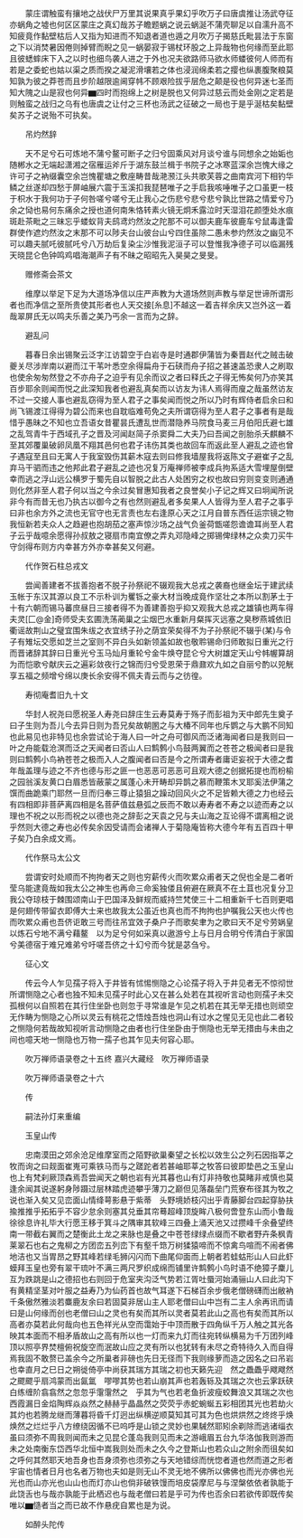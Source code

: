 <!-- { "loadSidebar": true } -->
　　蒙庄谓触蛮有攘地之战伏尸万里其说果真乎果幻乎吹万子曰唐虞推让汤武夺征亦蜗角之墟也何区区蒙庄之真幻哉苏子瞻题蜗之说云蜗涎不蒲壳聊足以自濡升高不知疲竟作黏壁枯后人又指为知进而不知退者道也遁之月吹万子揭慈氏毗昙法于东窗之下以消焚暑因倦则掉臂而睨之见一蜗晏寂于锡杖环股之上异哉物也何缘而至此耶且彼蟋蟀床下入之以时也细鸟袭人进之于外也况夫欲路师马欲水师蝼彼何人师而有若是之委蛇也姑以渠之质而揆之凝泥滑壤若之体也浸润绵柔若之撄也纵裹腹聚粮莫知孰为彼之莽苍而且步阶越限逾阃穿帏不顾艰险拔乎层危之颠是役也何异迷七圣而知大隗之山是寂也何异▆四时而抱绵上之树是脱也又何异过慈云而处金刚之定若是则触蛮之战归之乌有也唐虞之让付之三杯也汤武之征破之一局也于是乎涎枯矣黏壁矣苏子之说殆不可执矣。

　　吊灼然辞

　　天不足兮石可炼地不蒲兮鳌可断子之归兮固乘风对月谈兮谁与同想余之始姤也随郴水之无端起潇湘之宿雁运斧斤于湖东鼓兰楫于书院子之冰寒蓝深余岂愧大缘之许可子之衲缀囊空余岂愧瞿塘之敷座畴昔哉滟滪江头共歌芙蓉之曲南宾河下相钓华鳞之丝遂却四愁于屏岫展六震于玉溪扣我琵琶唯子之手启我咳唾唯子之口虽更一枝于枳水于我何功于子何咎嗟兮嗟兮无止我心之伤悲兮悲兮悲兮孰比世路之情爱兮乃余之恸也易何东痛余之授也道何南朱恪转素火镜无炯禾露泣时天湿泪花颜堕处水痕斑赴茶毗之三昧忘乎蝼蚁背夫鸱鸢灼然汝之陀那不可以御夫鹿车彼鹿车兮鼠毒逢雷群使作遮灼然汝之末那不可以陟夫台山彼台山兮四住虽除二愚未参灼然汝之幽见不可以趣夫腻吒彼腻吒兮八万劫后复染尘沙惟我泥洹子可以登惟我净德子可以临漏残天晓昆仑色钟鸣鸡唱海潮声子有不昧之昭昭先入昊昊之旻旻。

　　赠修斋会茶文

　　维摩以举足下足为大道场净信以庄严声教为大道场然则声教与举足世谛所谓形者也而净信之至所贵使其形者也人天交接[糸息]不越这一着吉祥余庆又岂外这一着哉翠屏氏无以鸣夫乐善之美乃丐余一言而为之辞。

　　避乱问

　　暮春日余出锡聚云泛字江访碧空于白岩寺是时通郡伊蒲皆为秦晋赵代之贼击破夔关尽涉岸南以避而江干苇叶悉空余得扁舟于石硖而舟子招之甚速盖恐隶人之刷取也使余匆匆然登之不亦舟子之迫乎有见余而议之者曰释氏之子得无怖矣何乃亦笑其百步耶余则闻而悦之此深知我者也避乱真矣而以访友为讳人焉得而廋之哉虽然访友不过一交接人事也避乱窃得为至人君子之事矣闻而悦之所以乃时有辉侍者启余曰和尚飞锡渡江得得为碧公而来也自耽临难苟免之夫所谓窃得为至人君子之事者有是哉惜乎愚昧之不知也立吾语女昔瞿昙氏遭乱世而潜隐养马院食马麦三月伯阳氏避七雄之乱驾青牛于西域孔子之晋及河闻赵简子杀窦舜二大夫乃曰吾闻之剖胎杀夭麒麟不至其郊覆巢破卵凤凰不翔其邑何也君子讳伤其类也故回车而返此至人避乱之迹也曾子遇寇至且曰无寓人于我室毁伤其薪木寇去则曰修我墙屋我将返陈文子避崔子之乱弃马干驷而违之他邦此君子避乱之迹也况复万庵禅师被李成兵拘系适大雪埋屋倒壁幸而逃之浮山远公横罗于蜀先自以智脱之此古人处困穷之权也故曰穷则变变则通通则化然非至人君子何以当之今余过矣冒惠知我者之良誉矣小子记之辉又曰坰闻所说非今有而昔无也乃执古以御今之有也然则避乱者多矣果人人皆得为至人君子之事乎曰非也余方外之流也无官守也无言责也左右逢原心天之江月自普东西任运宗镜之物我恒新若夫众人之趋避也抱胡茄之塞声惊沙场之战气负釜荷甑嗟怨谵谵耳尚至人君子云乎哉噫余愿得孙叔敖之寝扇市南宜僚之弄丸邓隐峰之掷锡俾绿林之众卖刀买牛守剑得布则方内幸甚方外亦幸甚矣又何避。

　　代作贺石柱总戎文

　　尝闻善建者不拔善抱者不脱子孙祭祀不辍观我大总戎之袭裔也继金坛于建武续玉帐于东汉其源以良工不示朴训为矍铄之豪大材当晚成竟作坚壮之本所以割茅土于十有六朝而锡马蕃庶昼日三接者得不为善建善抱乎抑又观我大总戎之雄镇也两车得夫灵[匚@金]奇师受夫玄圃洗荡蔺巢之尘烟巴水重新月粲挥灭远塞之臭秽燕城依旧衢谣故荆山之璧宜围朱绂之衣宜绣子孙之荫宜荣矣得不为子孙祭祀不辍乎(某)与令子有雉坛交愿如芝兰之室则不异白头如新领盖如故也敬聆锡命归师敢拟日重光之行而晋诸辞其辞曰日重光兮玉马灿月重轮兮金牛焕夺昆仑兮大树雄定天山兮帏幄算胡为而恺歌兮献庆云之遍彩敛夜行之锦而归兮受恩荣于鼎鼐欢九如之自丽兮酌以兕觥享五福之频增兮绵以庚长余安得不佩夫青云而与之彷徨。

　　寿彻庵耆旧九十文

　　华封人祝尧曰愿祝圣人寿尧曰辞庄生云寿莫寿于殇子而彭祖为天中郎先生奠子曰子生则为吾儿今去异日则为吾兄矣故朝圂之与大椿不同年也斥鹦之与大鹏不同知也此易见也非特见也余尝试论于海人曰一叶之舟可御风而泛诸海闻者曰是我则曰一叶之舟能载沧溟而泛之天闻者曰否山人曰鹪鹩小鸟鼓两翼而之苍苍之极闻者曰是我则曰鹪鹩小鸟衲苍苍之极而入人之腹闻者曰否是今之所谓寿者庸讵妄祝于大德之耆年哉盖理与迹之不齐也德与形之匪一也恶恶可恶恶可且观大德之创据拓提也而枌榆之园翁溪友黄口白眉悉皆蔽蒙之属蓬心未开畴却异鹊之慕而鞭策木叉耶奚法伊蒲之馔而曲跪乘门耶然一旦而归奉三尊止猿狙之躁动回风火之不足皆赖大德之力也经云有四相即非菩萨离四相是名菩萨值兹悬弧之辰而不敢以寿寿者不寿之以迹而寿之以理也不祝之以形而祝之以德也尧之辞彭之天袁之兄与夫山海之互论得不谓离相之说乎然则大德之寿也必传矣余因受请而会诸禅人于菊隐庵皆称大德今年有五百四十甲子矣乃白余成文焉。

　　代作祭马太公文

　　尝谓安时处顺而不拘拘者天之则也穷薪传火而吹累众甫者天之倪也全是二者听莹乌能逮竟哉如我太公之神生也再命三命奚独偻且俯避在厥真不在土苴也况复分卫我公夺琼枝于棘围颂南山于巴国泽及鲜规而威持竺梵使三十二相重新千七百则更唱是何翅传带留衣即傅大士来也故我太公虽近也真也而不拘拘也护嘱我公天也火传也而吹累众甫也吾侪讵敢三号而往吊宜效子桑户子而歌矣聿为之歌曰天不足兮劳娲皇以炼石兮地不满兮藉鳌　以为足兮何如采真以遨游兮上与日月合明兮传清白于家国兮美德宿于难兄难弟兮吁嗟吾侪之十幻兮而今犹是苾刍兮。

　　征心文

　　传云今人乍见孺子将入于井皆有怵惕恻隐之心论孺子将入于井见者无不惊彻世所谓恻隐之心者也独不知未见孺子时此心又在甚么处若在其视听言动也则孺子未交孤根何以自照若在其行住坐卧也则忽于寻常谁是乍见之机若在其无举无措也则顽空无作畴为恻隐之心所以灵云有桃花之悟烛吾烛也洞山有过水之惺见无见也此二者较之恻隐何若哉故知视听言动恻隐之由者也行住坐卧由于恻隐也无举无措由与未由之间也噫天地一恻隐也万物一孺子也其乍见夫何容心耶。

　　吹万禅师语录卷之十五终
嘉兴大藏经　吹万禅师语录


　　吹万禅师语录卷之十六

　　传

　　嗣法孙灯来重编

　　玉皇山传

　　忠南漠田之郊余沧足维摩室而之陌野欲巢秦望之长松以效生公之列石因指莘之牧而询之曰觌面崔嵬可乘铁马而与之蹉跎者若甚岫耶莘之牧答曰彼即垫邑之玉皇山也上有梵刹厥顶森焉吾尝闻天之朝也岩有光其暮也山有灯非持敬也莫睹非戒慎也莫逢余闻其说遂躬身陟蹑过层林踏虎迹攀乎薄刀之巅但见落磊垒门荒寮布径其为牧之说也渐入矣又见峦面山情绛萼影悬于紫蒂　头野境娇枝闪出乎青藤脚台四起穿胁扶揄推推乎拓拓乎不容少怠余则塞其兑垂其帘蓦超峰顶旋眸八极何啻登东山而小鲁哉徐徐息许礼毕大行愿王移于箕斗之隅审其软峰三四叠上涌天池又过攒峰千余叠望终南一带截右翼而之楚衡此土龙之来脉也是叠之中苍苍绿绿点缀而不歇者野卉条枫青莱翠石也右之鬼柳之方团峦五列峦下有壑千筇万树猱猿啼而不惊禽鸟喧而不闹者佛地洁也又当胃昂之野其峰若绿毛狮闪闪而下曲尾仰面而上朝者若蛙蛄形山人曰此虾蟆拜玉皇也旁有翠干琉叶不满三两尺罗织成绵而铺里许鹪鹩小鸟时语不绝獐子麇儿互为跌跳是山之德招也右则回于危室夹沟泛气势若江胥吐蜃河始涌骊山人曰此沟下有黄精坚茎对叶服之益寿乃为仙药首也故气耳遂下石梯百余步俄老僧磅礴而出敝衲千条傲然雅淡若麋鹿友余曰若固莫非居山主人耶老僧曰山中岂有二主人余再讯而请曰是山何缘而创也老僧曰山之灵也有矣而其所以灵者莫若此山之高也有矣而其所以高者亦莫若此何哉向也五色祥光从空而霭始于中顶而散于四角纵千万人触之其光各映其本面而不相矛盾故山之高有所以也一灯而来九灯而往宛转纵横易为千万团列峰顶以照亭界焚檀俯祝旋空而泯故山应之灵有所以也犹转有未尽之奇特待久入而自得焉我固不敢赘已盖余今之所巢者非磅也先日无径而下我则缘萝而造之因名之曰吊岩也幸直月之巳日之朔徙倚亭中尚获其瑞方其瑞之初也天籁先迎　然之飍飍乎飕飕然之飂飂乎扇鸿蒙而出氤氲　嘐嘐其势也若山崩其声也若轰轹及其瑞之次也云雺跃硖白练缠阶翕翕然之忽忽乎霮霮然之　乎其为气也若老鱼折波瘦蛟舞浪又其瑞之次也西霞漏日金焰陶辉焱焱然之赫赫乎晶晶然之荧荧乎赤蛇蜿蜒五彩相团其光也若劫火其灼也若腾龙继而薄暮将昏千灯迥出纵横逆顺莫知其可其为色也烘烘然之炵炵乎焕焕然之烂烂乎八方缭绕因循不已呜呼是山锁之灵妙也果駴然耶矧余剃除而逃诸缁衣虽曰须弥不周我则闻而未之见昆仑蓬岛我则见而未之游峨眉五台九华洛伽我则游而未之处南衡东岱西华北恒中嵩我则处而未之久今之登斯山也若众山之附余而徂矣如之呼何其然耶天地吾身也吾身须弥也须弥之与天地错综而恍惚者道也然而道之形者宇宙也情者日月也名者万物也夫如是则无山不灵无地不佛所以佛佛也而光亦佛也光光也而山亦光也山山也而灯亦山也倘非破铁馒而培皮袋摩尼与与涅槃依依者孰能于此饶舌也与哉亦孰能于此栖迟也与哉老僧曰若是乎可为传也否余曰若欲传即既传矣唯以▆慥者当之而已故不作悬疣自累也是为说。

　　如醉头陀传

